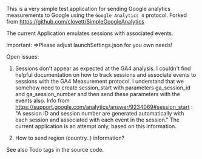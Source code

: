 This is a very simple test application for sending Google analytics measurements to Google using the `Google Analytics 4` protocol.
Forked from https://github.com/clovett/SimpleGoogleAnalytics

The current Application emulates sessions with associated events.

Important:
=>Please adjust launchSettings.json for you own needs!

Open issues:

1. Sessions don't appear as expected at the GA4 analysis.
I couldn't find helpful documentation on how to track sessions and associate events to sessions with the GA4 Measurement protocol.
I understand that we somehow need to create session_start with parameters ga_session_id and ga_session_number and then send these parameters with the events also.
Info from https://support.google.com/analytics/answer/9234069#session_start :
"A session ID and session number are generated automatically with each session and associated with each event in the session." 
The current application is an attempt only, based on this information.

2. How to send region (country..) information?

See also Todo tags in the source code.



